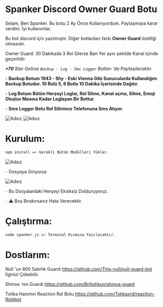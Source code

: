 # Spanker Discord Owner Guard Botu
Selam, Ben Spanker. Bu botu 2 Ay Önce Kullanıyordum. Paylaşmaya karar verdim. İyi kullanımlar.

Bu bot discord için yazılmıştır. Diğer botlardan farkı **Owner Guard** özelliği olmasıdır.

Owner Guard: 30 Dakikada 3 Rol Silerse Ban Yer aynı şekilde Kanal içinde geçerlidir.

***+70** Star Gelirse `Backup - Log - Sms Logger` Botları 'da Paylaşılacaktır.*

**`-` Backup Botum 1943 - Shy - Eski Vienna Gibi Sunucularda Kullandığım Backup Botudur. 10 Rolü 5, 6 Botla 10 Dakika İçerisinde Dağıtır.**

**`-` Log Botum Bütün Herşeyi Loglar, Rol Silme, Kanal açma, Silme, Emoji Oluştur Masına Kadar Loglayan Bir Bottur.**

**`-` Sms Logger Botu Rol Silinince Telefonuna Sms Atıyor.**

![Adsız](https://spanker.is-a.fail/538cVmCQJ.png) ![Adsız](https://spanker.is-a.fail/538cJEz8y.png)


# Kurulum:

```sh
npm install => Gerekli Bütün Modülleri Yükler.
```

![Adsız](https://spanker.is-a.fail/5329nFAre.png) 

`-` Dosyaya Giriyoruz

![Adsız](https://spanker.is-a.fail/5329ShBwr.png) 

`-` Bu Dosyalardaki Herşeyi Eksiksiz Dolduruyoruz. 

`-` ⚠️ Boş Bırakırsanız Hata Verecektir.


# Çalıştırma:

```sh
node spanker.js => Terminal Kısmına Yazılacaktır.
```
# Dostlarım:

Null 'un 800 Satırlık Guardı https://github.com/This-null/null-guard-bot İlginizi Çekebilir. 

Shinoa 'nın Guardı https://github.com/Britishkun/shinoa-guard

Totika Hanımın Reaction Rol Botu https://github.com/Totikaxrd/reaction-Rolebot


